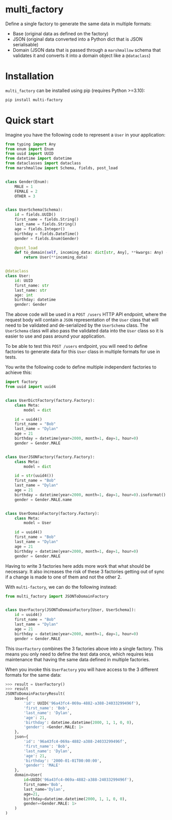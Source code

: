 # multi_factory

Define a single factory to generate the same data in multiple formats:

- Base (original data as defined on the factory)
- JSON (original data converted into a Python dict that is JSON serialisable)
- Domain (JSON data that is passed through a `marshmallow` schema that validates it and converts it into a domain object like a `@dataclass`)

# Installation

`multi_factory` can be installed using pip (requires Python >=3.10):

```bash
pip install multi-factory
```

# Quick start

Imagine you have the following code to represent a `User` in your application:

```python
from typing import Any
from enum import Enum
from uuid import UUID
from datetime import datetime
from dataclasses import dataclass
from marshmallow import Schema, fields, post_load


class Gender(Enum):
    MALE = 1
    FEMALE = 2
    OTHER = 3


class UserSchema(Schema):
    id = fields.UUID()
    first_name = fields.String()
    last_name = fields.String()
    age = fields.Integer()
    birthday = fields.DateTime()
    gender = fields.Enum(Gender)

    @post_load
    def to_domain(self, incoming_data: dict[str, Any], **kwargs: Any) -> User:
        return User(**incoming_data)


@dataclass
class User:
    id: UUID
    first_name: str
    last_name: str
    age: int
    birthday: datetime
    gender: Gender
```

The above code will be used in a `POST /users` HTTP API endpoint, where the request body will contain a `JSON` representation of the `User` class that will need
to be validated and de-serialized by the `UserSchema` class. The `UserSchema` class will also pass the validated data into the `User` class so it is easier to
use and pass around your application.

To be able to test this `POST /users` endpoint, you will need to define factories to generate data for this `User` class in multiple formats for use in tests.

You write the following code to define multiple independent factories to achieve this:

```python
import factory
from uuid import uuid4


class UserDictFactory(factory.Factory):
    class Meta:
        model = dict

    id = uuid4()
    first_name = "Bob"
    last_name = "Dylan"
    age = 21
    birthday = datetime(year=2000, month=1, day=1, hour=0)
    gender = Gender.MALE


class UserJSONFactory(factory.Factory):
    class Meta:
        model = dict

    id = str(uuid4())
    first_name = "Bob"
    last_name = "Dylan"
    age = 21
    birthday = datetime(year=2000, month=1, day=1, hour=0).isoformat()
    gender = Gender.MALE.name


class UserDomainFactory(factory.Factory):
    class Meta:
        model = User

    id = uuid4()
    first_name = "Bob"
    last_name = "Dylan"
    age = 21
    birthday = datetime(year=2000, month=1, day=1, hour=0)
    gender = Gender.MALE
```

Having to write 3 factories here adds more work that what should be necessary.
It also increases the risk of these 3 factories getting out of sync if a change is made to one of them and not the other 2.

With `multi-factory`, we can do the following instead:

```python
from multi_factory import JSONToDomainFactory


class UserFactory(JSONToDomainFactory[User, UserSchema]):
    id = uuid4()
    first_name = "Bob"
    last_name = "Dylan"
    age = 21
    birthday = datetime(year=2000, month=1, day=1, hour=0)
    gender = Gender.MALE
```

This `UserFactory` combines the 3 factories above into a single factory. This means you only need to define the test data once, which requires less maintenance
that having the same data defined in multiple factories.

When you invoke this `UserFactory` you will have access to the 3 different formats for the same data:

```python
>>> result = UserFactory()
>>> result
JSONToDomainFactoryResult(
    base={
        'id': UUID('96a43fc4-069a-4882-a388-24033299496f'), 
        'first_name': 'Bob', 
        'last_name': 'Dylan', 
        'age': 21, 
        'birthday': datetime.datetime(2000, 1, 1, 0, 0), 
        'gender': <Gender.MALE: 1>
    }, 
    json={
        'id': '96a43fc4-069a-4882-a388-24033299496f', 
        'first_name': 'Bob', 
        'last_name': 'Dylan', 
        'age': 21, 
        'birthday': '2000-01-01T00:00:00', 
        'gender': 'MALE'
    }, 
    domain=User(
        id=UUID('96a43fc4-069a-4882-a388-24033299496f'), 
        first_name='Bob', 
        last_name='Dylan', 
        age=21, 
        birthday=datetime.datetime(2000, 1, 1, 0, 0), 
        gender=<Gender.MALE: 1>
    )
)
```
